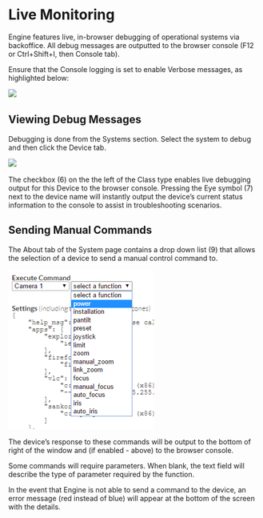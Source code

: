 # Live Monitoring

Engine features live, in-browser debugging of operational systems via backoffice. All debug messages are outputted to the browser console \(F12 or Ctrl+Shift+I, then Console tab\).

Ensure that the Console logging is set to enable Verbose messages, as highlighted below:

![](https://lh5.googleusercontent.com/gC3SWQZi72o9VJN20__6t2Gm98EOkW6auqqcK-7hlmHqhAwyKX287Ideh3hOr2lWWVkH6eCk2QixB9vti4vlp-uwA3ZR8Ur6jdAnmARPaPBXMMfkEqTtHdi18R_WuNAgV2ADXWRi)

## Viewing Debug Messages

Debugging is done from the Systems section. Select the system to debug and then click the Device tab.

![](https://lh3.googleusercontent.com/bUE_wgSIhyteqyXzLPOUkay0LDrCYC9v2NY4NFanjqRMMLOaoXQ_NYuqZuUEK8oIu6lCwZSIzSgcHbMhvcv14PTa1OXN_nthiB2w6QD3-PKBdKcZ9QshWlr2_dydBlxfkzQLKNMC)

The checkbox \(6\) on the the left of the Class type enables live debugging output for this Device to the browser console. Pressing the Eye symbol \(7\) next to the device name will instantly output the device’s current status information to the console to assist in troubleshooting scenarios.

## Sending Manual Commands

The About tab of the System page contains a drop down list \(9\) that allows the selection of a device to send a manual control command to.

![](../../.gitbook/assets/image8.png)

The device’s response to these commands will be output to the bottom of right of the window and \(if enabled - above\) to the browser console.

Some commands will require parameters. When blank, the text field will describe the type of parameter required by the function.

In the event that Engine is not able to send a command to the device, an error message \(red instead of blue\) will appear at the bottom of the screen with the details.

